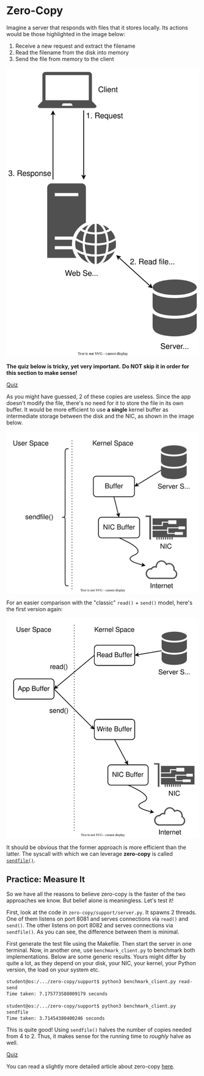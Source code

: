# Zero-Copy

Imagine a server that responds with files that it stores locally.
Its actions would be those highlighted in the image below:

1. Receive a new request and extract the filename
1. Read the filename from the disk into memory
1. Send the file from memory to the client

![Client-Server Steps](../media/client-server-file.svg)

**The quiz below is tricky, yet very important.**
**Do NOT skip it in order for this section to make sense!**

[Quiz](../drills/questions/server-copies.md)

As you might have guessed, 2 of these copies are useless.
Since the app doesn't modify the file, there's no need for it to store the file in its own buffer.
It would be more efficient to use **a single** kernel buffer as intermediate storage between the disk and the NIC, as shown in the image below.

![Server Copies - Zero-Copy](../media/server-copies-zero-copy.svg)

For an easier comparison with the "classic" `read()` + `send()` model, here's the first version again:

![Server Copies - Read-Send](../media/server-copies-normal.svg)

It should be obvious that the former approach is more efficient than the latter.
The syscall with which we can leverage **zero-copy** is called [`sendfile()`](https://man7.org/linux/man-pages/man2/sendfile.2.html).

## Practice: Measure It

So we have all the reasons to believe zero-copy is the faster of the two approaches we know.
But belief alone is meaningless.
Let's test it!

First, look at the code in `zero-copy/support/server.py`.
It spawns 2 threads.
One of them listens on port 8081 and serves connections via `read()` and `send()`.
The other listens on port 8082 and serves connections via `sendfile()`.
As you can see, the difference between them is minimal.

First generate the test file using the Makefile.
Then start the server in one terminal.
Now, in another one, use `benchmark_client.py` to benchmark both implementations.
Below are some generic results.
Yours might differ by quite a lot, as they depend on your disk, your NIC, your kernel, your Python version, the load on your system etc.

```console
student@os:/.../zero-copy/support$ python3 benchmark_client.py read-send
Time taken: 7.175773588009179 seconds

student@os:/.../zero-copy/support$ python3 benchmark_client.py sendfile
Time taken: 3.71454380400246 seconds
```

This is quite good!
Using `sendfile()` halves the number of copies needed from 4 to 2.
Thus, it makes sense for the running time to _roughly_ halve as well.

[Quiz](../drills/questions/fewer-than-2-copies.md)

You can read a slightly more detailed article about zero-copy [here](https://developer.ibm.com/articles/j-zerocopy/).
